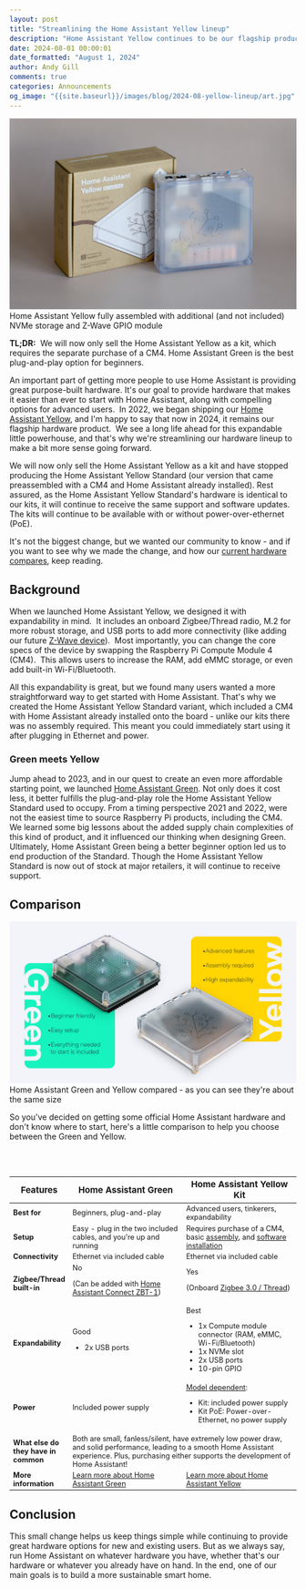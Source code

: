 ```yaml
---
layout: post
title: "Streamlining the Home Assistant Yellow lineup"
description: "Home Assistant Yellow continues to be our flagship product, and the line is getting a small tweak."
date: 2024-08-01 00:00:01
date_formatted: "August 1, 2024"
author: Andy Gill
comments: true
categories: Announcements
og_image: "{{site.baseurl}}/images/blog/2024-08-yellow-lineup/art.jpg"
---
```

<p class='img'><img src='/images/blog/2024-08-yellow-lineup/art.jpg' style='border: 0;box-shadow: none;' alt="Home Assistant Yellow and packaging">Home Assistant Yellow fully assembled with additional (and not included) NVMe storage and Z-Wave GPIO module</p>

**TL;DR:**  We will now only sell the Home Assistant Yellow as a kit, which requires the separate purchase of a CM4. Home Assistant Green is the best plug-and-play option for beginners.

An important part of getting more people to use Home Assistant is providing great purpose-built hardware. It's our goal to provide hardware that makes it easier than ever to start with Home Assistant, along with compelling options for advanced users.  In 2022, we began shipping our [Home Assistant Yellow](/yellow/), and I'm happy to say that now in 2024, it remains our flagship hardware product.  We see a long life ahead for this expandable little powerhouse, and that's why we're streamlining our hardware lineup to make a bit more sense going forward.

We will now only sell the Home Assistant Yellow as a kit and have stopped producing the Home Assistant Yellow Standard (our version that came preassembled with a CM4 and Home Assistant already installed). Rest assured, as the Home Assistant Yellow Standard's hardware is identical to our kits, it will continue to receive the same support and software updates. The kits will continue to be available with or without power-over-ethernet (PoE).

It's not the biggest change, but we wanted our community to know - and if you want to see why we made the change, and how our [current hardware compares](#comparison), keep reading.

<!--more-->

## Background

When we launched Home Assistant Yellow, we designed it with expandability in mind.  It includes an onboard Zigbee/Thread radio, M.2 for more robust storage, and USB ports to add more connectivity (like adding our future [Z-Wave device](/blog/2024/06/12/roadmap-2024h1/#next-priority-home-assistant-connect-hardware-for-z-wave)).  Most importantly, you can change the core specs of the device by swapping the Raspberry Pi Compute Module 4 (CM4).  This allows users to increase the RAM, add eMMC storage, or even add built-in Wi-Fi/Bluetooth.

All this expandability is great, but we found many users wanted a more straightforward way to get started with Home Assistant. That's why we created the Home Assistant Yellow Standard variant, which included a CM4 with Home Assistant already installed onto the board - unlike our kits there was no assembly required. This meant you could immediately start using it after plugging in Ethernet and power.

### Green meets Yellow

Jump ahead to 2023, and in our quest to create an even more affordable starting point, we launched [Home Assistant Green](/green/). Not only does it cost less, it better fulfills the plug-and-play role the Home Assistant Yellow Standard used to occupy. From a timing perspective 2021 and 2022, were not the easiest time to source Raspberry Pi products, including the CM4. We learned some big lessons about the added supply chain complexities of this kind of product, and it influenced our thinking when designing Green. Ultimately, Home Assistant Green being a better beginner option led us to end production of the Standard. Though the Home Assistant Yellow Standard is now out of stock at major retailers, it will continue to receive support.

## Comparison

<p class='img'><img src='/images/blog/2024-08-yellow-lineup/green-meets-yellow.jpg' style='border: 0;box-shadow: none;' alt="Home Assistant Green and Yellow compared">Home Assistant Green and Yellow compared - as you can see they're about the same size</p>
So you've decided on getting some official Home Assistant hardware and don't know where to start, here's a little comparison to help you choose between the Green and Yellow.

<br><br>
<table style="font-size: 0.9em; width: 100%;">
  <colgroup>
    <col style="width: 20%;">
    <col style="width: 40%;">
    <col style="width: 40%;">
  </colgroup>
  <thead>
    <tr>
      <th style="font-size: 1.2em;">Features</th>
      <th style="font-size: 1.2em;">Home Assistant Green</th>
      <th style="font-size: 1.2em;">Home Assistant Yellow Kit</th>
    </tr>
  </thead>
  <tbody>
    <tr>
      <td><b>Best for</b></td>
      <td>Beginners, plug-and-play</td>
      <td>Advanced users, tinkerers, expandability</td>
    </tr>
    <tr>
      <td><b>Setup</b></td>
      <td>Easy - plug in the two included cables, and you're up and running</td>
      <td>Requires purchase of a CM4, basic <a href="https://yellow.home-assistant.io/power-supply/">assembly</a>, and <a href="https://yellow.home-assistant.io/power-supply/#installing-home-assistant-software-on-kit">software installation</a></td>
    </tr>
    <tr>
      <td><b>Connectivity</b></td>
      <td>Ethernet via included cable</td>
      <td>Ethernet via included cable</td>
    </tr>
    <tr>
      <td><b>Zigbee/Thread built-in</b></td>
      <td>No <p>(Can be added with <a href="{{site.baseurl}}/connectzbt1/">Home Assistant Connect ZBT-1</a>)</p></td>
      <td>Yes <p>(Onboard <a href="https://yellow.home-assistant.io/guides/about-firmware-options/">Zigbee 3.0 / Thread</a>)</p></td>
    </tr>
    <tr>
      <td><b>Expandability</b></td>
      <td>
        Good
        <ul>
          <li>2x USB ports</li>
        </ul>
      </td>
      <td>
        Best
        <ul>
          <li>1x Compute module connector (RAM, eMMC, Wi-Fi/Bluetooth)</li>
          <li>1x NVMe slot</li>
          <li>2x USB ports</li>
          <li>10-pin GPIO</li>
        </ul>
      </td>
    </tr>
    <tr>
      <td><b>Power</b></td>
      <td>Included power supply</td>
      <td>
        <a href="https://yellow.home-assistant.io/">Model dependent</a>:
        <ul>
          <li>Kit: included power supply</li>
          <li>Kit PoE: Power-over-Ethernet, no power supply</li>
        </ul>
      </td>
    </tr>
    <tr>
      <td><b>What else do they have in common</b></td>
      <td colspan="2">Both are small, fanless/silent, have extremely low power draw, and solid performance, leading to a smooth Home Assistant experience. Plus, purchasing either supports the development of Home Assistant!</td>
    </tr>
    <tr>
      <td><b>More information</b></td>
      <td><a href="{{site.baseurl}}/green/">Learn more about Home Assistant Green</a></td>
      <td><a href="{{site.baseurl}}/yellow/">Learn more about Home Assistant Yellow</a></td>
    </tr>
  </tbody>
</table>

## Conclusion

This small change helps us keep things simple while continuing to provide great hardware options for new and existing users. But as we always say, run Home Assistant on whatever hardware you have, whether that's our hardware or whatever you already have on hand. In the end, one of our main goals is to build a more sustainable smart home.
